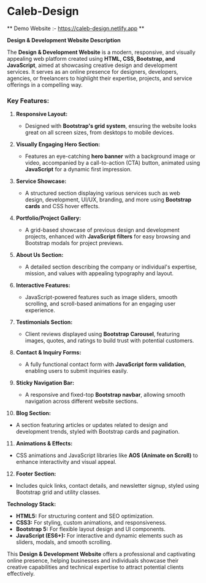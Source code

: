 # Caleb-Design

**  Demo Website :- https://caleb-design.netlify.app **

**Design & Development Website Description**  

The **Design & Development Website** is a modern, responsive, and visually appealing web platform created using **HTML, CSS, Bootstrap, and JavaScript**, aimed at showcasing creative design and development services. It serves as an online presence for designers, developers, agencies, or freelancers to highlight their expertise, projects, and service offerings in a compelling way.  

### **Key Features:**  

1. **Responsive Layout:**  
   - Designed with **Bootstrap's grid system**, ensuring the website looks great on all screen sizes, from desktops to mobile devices.  

2. **Visually Engaging Hero Section:**  
   - Features an eye-catching **hero banner** with a background image or video, accompanied by a call-to-action (CTA) button, animated using **JavaScript** for a dynamic first impression.  

3. **Service Showcase:**  
   - A structured section displaying various services such as web design, development, UI/UX, branding, and more using **Bootstrap cards** and CSS hover effects.  

4. **Portfolio/Project Gallery:**  
   - A grid-based showcase of previous design and development projects, enhanced with **JavaScript filters** for easy browsing and Bootstrap modals for project previews.  

5. **About Us Section:**  
   - A detailed section describing the company or individual's expertise, mission, and values with appealing typography and layout.  

6. **Interactive Features:**  
   - JavaScript-powered features such as image sliders, smooth scrolling, and scroll-based animations for an engaging user experience.  

7. **Testimonials Section:**  
   - Client reviews displayed using **Bootstrap Carousel**, featuring images, quotes, and ratings to build trust with potential customers.  

8. **Contact & Inquiry Forms:**  
   - A fully functional contact form with **JavaScript form validation**, enabling users to submit inquiries easily.  

9. **Sticky Navigation Bar:**  
   - A responsive and fixed-top **Bootstrap navbar**, allowing smooth navigation across different website sections.  

10. **Blog Section:**  
   - A section featuring articles or updates related to design and development trends, styled with Bootstrap cards and pagination.  

11. **Animations & Effects:**  
   - CSS animations and JavaScript libraries like **AOS (Animate on Scroll)** to enhance interactivity and visual appeal.  

12. **Footer Section:**  
   - Includes quick links, contact details, and newsletter signup, styled using Bootstrap grid and utility classes.  

**Technology Stack:**  
- **HTML5:** For structuring content and SEO optimization.  
- **CSS3:** For styling, custom animations, and responsiveness.  
- **Bootstrap 5:** For flexible layout design and UI components.  
- **JavaScript (ES6+):** For interactive and dynamic elements such as sliders, modals, and smooth scrolling.  

This **Design & Development Website** offers a professional and captivating online presence, helping businesses and individuals showcase their creative capabilities and technical expertise to attract potential clients effectively.
